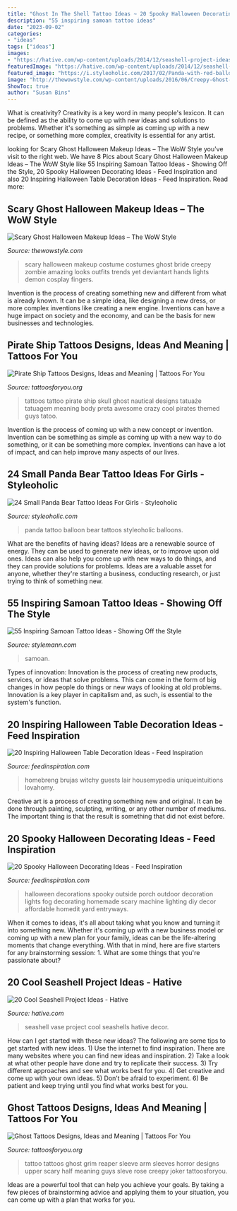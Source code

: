 ```yaml
---
title: "Ghost In The Shell Tattoo Ideas ~ 20 Spooky Halloween Decorating Ideas"
description: "55 inspiring samoan tattoo ideas"
date: "2023-09-02"
categories:
- "ideas"
tags: ["ideas"]
images:
- "https://hative.com/wp-content/uploads/2014/12/seashell-project-ideas/7-seashell-vase.jpg"
featuredImage: "https://hative.com/wp-content/uploads/2014/12/seashell-project-ideas/7-seashell-vase.jpg"
featured_image: "https://i.styleoholic.com/2017/02/Panda-with-red-balloon-tattoo.jpg"
image: "http://thewowstyle.com/wp-content/uploads/2016/06/Creepy-Ghost-Halloween-Makeup.jpg"
ShowToc: true
author: "Susan Bins"
---
```



What is creativity?
Creativity is a key word in many people's lexicon. It can be defined as the ability to come up with new ideas and solutions to problems. Whether it's something as simple as coming up with a new recipe, or something more complex, creativity is essential for any artist.

	

		
looking for Scary Ghost Halloween Makeup Ideas – The WoW Style you've visit to the right web. We have 8 Pics about Scary Ghost Halloween Makeup Ideas – The WoW Style like 55 Inspiring Samoan Tattoo Ideas - Showing Off the Style, 20 Spooky Halloween Decorating Ideas - Feed Inspiration and also 20 Inspiring Halloween Table Decoration Ideas - Feed Inspiration. Read more:
		
    
## Scary Ghost Halloween Makeup Ideas – The WoW Style

<img loading=lazy src="http://thewowstyle.com/wp-content/uploads/2016/06/Creepy-Ghost-Halloween-Makeup.jpg" onerror="this.onerror=null;this.src='https://tse4.mm.bing.net/th?id=OIP.E0YXpjyLqSy4HciHLkQNwQHaKW&amp;pid=15.1';" alt="Scary Ghost Halloween Makeup Ideas – The WoW Style">

_Source: thewowstyle.com_

>scary halloween makeup costume costumes ghost bride creepy zombie amazing looks outfits trends yet deviantart hands lights demon cosplay fingers. 

	

Invention is the process of creating something new and different from what is already known. It can be a simple idea, like designing a new dress, or more complex inventions like creating a new engine. Inventions can have a huge impact on society and the economy, and can be the basis for new businesses and technologies.

    
## Pirate Ship Tattoos Designs, Ideas And Meaning | Tattoos For You

<img loading=lazy src="https://www.tattoosforyou.org/wp-content/uploads/2016/05/Ghost-Pirate-Ship-Tattoo.jpg" onerror="this.onerror=null;this.src='https://tse3.mm.bing.net/th?id=OIP.TT-4WMLw0IDkXpxFYwwKLgAAAA&amp;pid=15.1';" alt="Pirate Ship Tattoos Designs, Ideas and Meaning | Tattoos For You">

_Source: tattoosforyou.org_

>tattoos tattoo pirate ship skull ghost nautical designs tatuaże tatuagem meaning body preta awesome crazy cool pirates themed guys tatoo. 

	

Invention is the process of coming up with a new concept or invention. Invention can be something as simple as coming up with a new way to do something, or it can be something more complex. Inventions can have a lot of impact, and can help improve many aspects of our lives.

    
## 24 Small Panda Bear Tattoo Ideas For Girls - Styleoholic

<img loading=lazy src="https://i.styleoholic.com/2017/02/Panda-with-red-balloon-tattoo.jpg" onerror="this.onerror=null;this.src='https://tse4.mm.bing.net/th?id=OIP.hvtlOLFjgrOjidCxnUbffQAAAA&amp;pid=15.1';" alt="24 Small Panda Bear Tattoo Ideas For Girls - Styleoholic">

_Source: styleoholic.com_

>panda tattoo balloon bear tattoos styleoholic balloons. 

	

What are the benefits of having ideas?
Ideas are a renewable source of energy. They can be used to generate new ideas, or to improve upon old ones. Ideas can also help you come up with new ways to do things, and they can provide solutions for problems. Ideas are a valuable asset for anyone, whether they're starting a business, conducting research, or just trying to think of something new.

    
## 55 Inspiring Samoan Tattoo Ideas - Showing Off The Style

<img loading=lazy src="https://stylemann.com/wp-content/uploads/2016/11/samoan-tattoo-7-650x650.jpg" onerror="this.onerror=null;this.src='https://tse1.mm.bing.net/th?id=OIP._ExJsNi4e-ZE089hpvEcmwHaHa&amp;pid=15.1';" alt="55 Inspiring Samoan Tattoo Ideas - Showing Off the Style">

_Source: stylemann.com_

>samoan. 

	

Types of innovation:
Innovation is the process of creating new products, services, or ideas that solve problems. This can come in the form of big changes in how people do things or new ways of looking at old problems. Innovation is a key player in capitalism and, as such, is essential to the system's function.

    
## 20 Inspiring Halloween Table Decoration Ideas - Feed Inspiration

<img loading=lazy src="https://www.feedinspiration.com/wp-content/uploads/2016/09/Inspiring-Halloween-Table-Decoration-Idea.jpg" onerror="this.onerror=null;this.src='https://tse1.mm.bing.net/th?id=OIP.cavljuNNvHBut2WIHrg2_QHaKt&amp;pid=15.1';" alt="20 Inspiring Halloween Table Decoration Ideas - Feed Inspiration">

_Source: feedinspiration.com_

>homebreng brujas witchy guests lair housemypedia uniqueintuitions lovahomy. 

	

Creative art is a process of creating something new and original. It can be done through painting, sculpting, writing, or any other number of mediums. The important thing is that the result is something that did not exist before.

    
## 20 Spooky Halloween Decorating Ideas - Feed Inspiration

<img loading=lazy src="http://feedinspiration.com/wp-content/uploads/2016/09/Affordable-Spooky-Halloween-Porch-Decoration-Ideas.jpg" onerror="this.onerror=null;this.src='https://tse3.mm.bing.net/th?id=OIP.YmSZ6HBbTpKTPi-4SSQwtwHaLH&amp;pid=15.1';" alt="20 Spooky Halloween Decorating Ideas - Feed Inspiration">

_Source: feedinspiration.com_

>halloween decorations spooky outside porch outdoor decoration lights fog decorating homemade scary machine lighting diy decor affordable homedit yard entryways. 

	

When it comes to ideas, it's all about taking what you know and turning it into something new. Whether it's coming up with a new business model or coming up with a new plan for your family, ideas can be the life-altering moments that change everything. With that in mind, here are five starters for any brainstorming session: 1. What are some things that you're passionate about?

    
## 20 Cool Seashell Project Ideas - Hative

<img loading=lazy src="https://hative.com/wp-content/uploads/2014/12/seashell-project-ideas/7-seashell-vase.jpg" onerror="this.onerror=null;this.src='https://tse3.mm.bing.net/th?id=OIP.aPfXizY4yijZISR7BdlsEAHaJ4&amp;pid=15.1';" alt="20 Cool Seashell Project Ideas - Hative">

_Source: hative.com_

>seashell vase project cool seashells hative decor. 

	

How can I get started with these new ideas?
The following are some tips to get started with new ideas. 1) Use the internet to find inspiration. There are many websites where you can find new ideas and inspiration. 2) Take a look at what other people have done and try to replicate their success. 3) Try different approaches and see what works best for you. 4) Get creative and come up with your own ideas. 5) Don’t be afraid to experiment. 6) Be patient and keep trying until you find what works best for you.

    
## Ghost Tattoos Designs, Ideas And Meaning | Tattoos For You

<img loading=lazy src="https://www.tattoosforyou.org/wp-content/uploads/2016/02/Ghost-Tattoo.jpg" onerror="this.onerror=null;this.src='https://tse2.mm.bing.net/th?id=OIP.LK0iVQu2Hbo7-Nu0WdfHIQHaMM&amp;pid=15.1';" alt="Ghost Tattoos Designs, Ideas and Meaning | Tattoos For You">

_Source: tattoosforyou.org_

>tattoo tattoos ghost grim reaper sleeve arm sleeves horror designs upper scary half meaning guys sleve rose creepy joker tattoosforyou. 

	

Ideas are a powerful tool that can help you achieve your goals. By taking a few pieces of brainstorming advice and applying them to your situation, you can come up with a plan that works for you.

